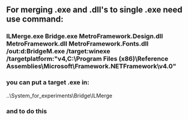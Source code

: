 ## For merging .exe and .dll's to single .exe need use command:
### ILMerge.exe Bridge.exe MetroFramework.Design.dll MetroFramework.dll MetroFramework.Fonts.dll /out:d:BridgeM.exe /target:winexe /targetplatform:"v4,C:\Program Files (x86)\Reference Assemblies\Microsoft\Framework\.NETFramework\v4.0"
### you can put a target .exe in: 
..\System_for_experiments\Bridge\ILMerge 
### and to do this